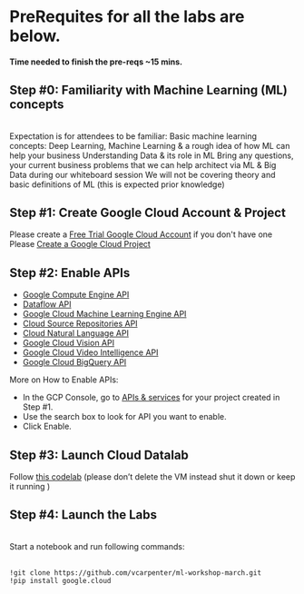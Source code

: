 
# PreRequites for all the labs are below. 
#### Time needed to finish the pre-reqs ~15 mins.

## Step #0: Familiarity with Machine Learning (ML) concepts
<br>
Expectation is for attendees to be familiar:
Basic machine learning concepts: Deep Learning, Machine Learning & a rough idea of how ML can help your business
Understanding Data & its role in ML
Bring any questions, your current business problems that we can help architect via ML & Big Data during our whiteboard session
We will not be covering theory and basic definitions of ML (this is expected prior knowledge)

## Step #1: Create Google Cloud Account & Project
Please create a [Free Trial Google Cloud Account](https://cloud.google.com/free) if you don't have one
Please [Create a Google Cloud Project](https://cloud.google.com/resource-manager/docs/creating-managing-projects)

## Step #2: Enable APIs

* [Google Compute Engine API](https://cloud.google.com/apis/api/ml.googleapis.com/overview)
* [Dataflow API](https://cloud.google.com/apis/library/dataflow.googleapis.com)
* [Google Cloud Machine Learning Engine API](https://cloud.google.com/apis/api/ml.googleapis.com/overview)
* [Cloud Source Repositories API](https://cloud.google.com/apis/api/sourcerepo.googleapis.com/overview)
* [Cloud Natural Language API](https://console.developers.google.com/apis/api/language.googleapis.com/overview )
* [Google Cloud Vision API](https://console.developers.google.com/apis/api/vision.googleapis.com/overview)
* [Google Cloud Video Intelligence API](https://console.developers.google.com/apis/api/videointelligence.googleapis.com/overview)
* [Google Cloud BigQuery API](https://console.developers.google.com/apis/api/bigquery-json.googleapis.com/overview)

More on How to Enable APIs:
* In the GCP Console, go to [APIs & services](https://console.cloud.google.com/apis/library) for your project created in Step #1.
* Use the search box to look for API you want to enable.
* Click Enable.

## Step #3: Launch Cloud Datalab 
Follow [this codelab](https://codelabs.developers.google.com/codelabs/cpb100-datalab/index.html#0) (please don’t delete the VM instead shut it down or keep it running )

## Step #4: Launch the Labs
<br>
Start a notebook and run following commands:<br><br>

```
!git clone https://github.com/vcarpenter/ml-workshop-march.git  
!pip install google.cloud 
```

 
